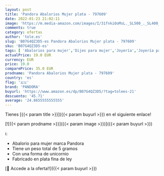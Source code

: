 ```yaml
---
layout: post
title: 'Pandora Abalorios Mujer plata - 797609'
date: 2022-01-23 21:02:11
image: 'https://m.media-amazon.com/images/I/31fnkiOoMsL._SL500_._SL400_.jpg'
comments: true
category: ofertas
author: 'tole.es'
slug: 'B07G4QZ3D5-es Pandora Abalorios Mujer plata - 797609'
sku: 'B07G4QZ3D5-es'
tags: [ 'Abalorios para mujer','Dijes para mujer','Joyería','Joyería para mujer','pandora', ]
actualPrice: 19.0 EUR
currency: EUR
price: 19.0
comparePrice: 35.0 EUR
prodname: 'Pandora Abalorios Mujer plata - 797609'
country: 'es'
flag: '🇪🇸'
brand: 'PANDORA'
buyurl: 'https://www.amazon.es/dp/B07G4QZ3D5/?tag=tolees-21'
descuento: '45.71'
average: '24.8655555555555'
---
```


Tienes [{{< param title >}}]({{< param buyurl >}}) en el siguiente enlace!

[![{{< param prodname >}}]({{< param image >}})]({{< param buyurl >}})

ℹ️:

- Abalorio para mujer marca Pandora
- Tiene un peso total de 5 gramos
- Con una forma de unicornio
- Fabricado en plata fina de ley

[🛒 Accede a la oferta!!]({{< param buyurl >}})
